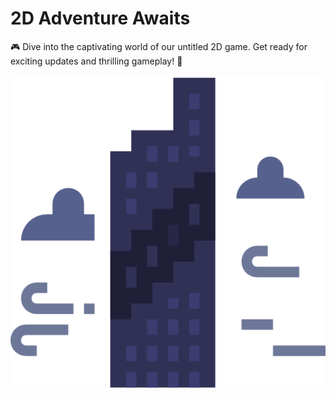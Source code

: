# 2D Adventure Awaits
🎮 Dive into the captivating world of our untitled 2D game. Get ready for exciting updates and thrilling gameplay! 🌟

![Explore the world](https://github.com/mattkje/u2dg/blob/main/src/main/resources/images/tower.png?raw=true)